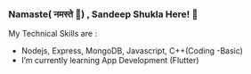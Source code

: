 ### Namaste(  नमस्ते 🙏) , Sandeep Shukla Here!  👋

My Technical Skills are : 

- Nodejs, Express, MongoDB, Javascript, C++(Coding -Basic)
- I’m currently learning App Development (Flutter)
